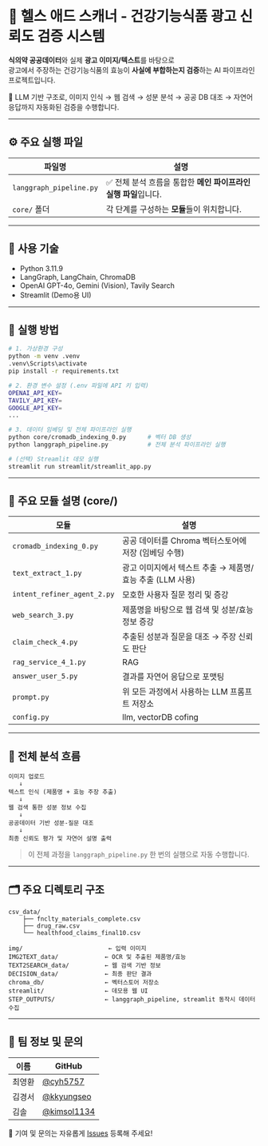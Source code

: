 # 💊 헬스 애드 스캐너 - 건강기능식품 광고 신뢰도 검증 시스템

**식의약 공공데이터**와 실제 **광고 이미지/텍스트**를 바탕으로  
광고에서 주장하는 건강기능식품의 효능이 **사실에 부합하는지 검증**하는 AI 파이프라인 프로젝트입니다.

🧠 LLM 기반 구조로, 이미지 인식 → 웹 검색 → 성분 분석 → 공공 DB 대조 → 자연어 응답까지 자동화된 검증을 수행합니다.

---

## ⚙️ 주요 실행 파일

| 파일명 | 설명 |
|--------|------|
| `langgraph_pipeline.py` | ✅ 전체 분석 흐름을 통합한 **메인 파이프라인 실행 파일**입니다. |
| `core/` 폴더 | 각 단계를 구성하는 **모듈**들이 위치합니다. |

---

## 🧪 사용 기술
- Python 3.11.9
- LangGraph, LangChain, ChromaDB
- OpenAI GPT-4o, Gemini (Vision), Tavily Search
- Streamlit (Demo용 UI)

---

## 🚀 실행 방법

```bash
# 1. 가상환경 구성
python -m venv .venv
.venv\Scripts\activate
pip install -r requirements.txt

# 2. 환경 변수 설정 (.env 파일에 API 키 입력)
OPENAI_API_KEY=
TAVILY_API_KEY=
GOOGLE_API_KEY=
...

# 3. 데이터 임베딩 및 전체 파이프라인 실행
python core/cromadb_indexing_0.py      # 벡터 DB 생성
python langgraph_pipeline.py           # 전체 분석 파이프라인 실행

# (선택) Streamlit 데모 실행
streamlit run streamlit/streamlit_app.py
```

---

## 🧩 주요 모듈 설명 (core/)

| 모듈 | 설명 |
|------|------|
| `cromadb_indexing_0.py` | 공공 데이터를 Chroma 벡터스토어에 저장 (임베딩 수행) |
| `text_extract_1.py` | 광고 이미지에서 텍스트 추출 → 제품명/효능 추출 (LLM 사용) |
| `intent_refiner_agent_2.py` | 모호한 사용자 질문 정리 및 증강 |
| `web_search_3.py` | 제품명을 바탕으로 웹 검색 및 성분/효능 정보 증강 |
| `claim_check_4.py` | 추출된 성분과 질문을 대조 → 주장 신뢰도 판단 |
| `rag_service_4_1.py` | RAG |
| `answer_user_5.py` | 결과를 자연어 응답으로 포맷팅 |
| `prompt.py` | 위 모든 과정에서 사용하는 LLM 프롬프트 저장소 |
| `config.py` | llm, vectorDB cofing |

---

## 🔄 전체 분석 흐름

```
이미지 업로드
   ↓
텍스트 인식 (제품명 + 효능 주장 추출)
   ↓
웹 검색 통한 성분 정보 수집
   ↓
공공데이터 기반 성분-질문 대조
   ↓
최종 신뢰도 평가 및 자연어 설명 출력
```

> 이 전체 과정을 `langgraph_pipeline.py` 한 번의 실행으로 자동 수행합니다.

---

## 🗂️ 주요 디렉토리 구조

```
csv_data/
    ├── fnclty_materials_complete.csv
    ├── drug_raw.csv
    └── healthfood_claims_final10.csv

img/                        ← 입력 이미지
IMG2TEXT_data/             ← OCR 및 추출된 제품명/효능
TEXT2SEARCH_data/          ← 웹 검색 기반 정보
DECISION_data/             ← 최종 판단 결과
chroma_db/                 ← 벡터스토어 저장소
streamlit/                 ← 데모용 웹 UI
STEP_OUTPUTS/              ← langgraph_pipeline, streamlit 동작시 데이터 수집
```

---

## 👥 팀 정보 및 문의

| 이름 | GitHub |
|------|--------|
| 최영환 | [@cyh5757](https://github.com/cyh5757) |
| 김경서 | [@kkyungseo](https://github.com/kkyungseo) |
| 김솔 | [@kimsol1134](https://github.com/kimsol1134) |

📮 기여 및 문의는 자유롭게 [Issues](https://github.com/medicalBiobyte/demo-repository/issues) 등록해 주세요!
